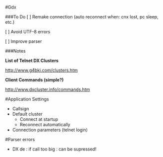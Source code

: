 #Gdx


###To Do
[ ] Remake connection (auto reconnect when: cnx lost, pc sleep, etc.)

[ ] Avoid UTF-8 errors

[ ] Improve parser 

###Notes

**List of Telnet DX Clusters**

http://www.g4bki.com/clusters.htm

**Client Commands (simple?)**

http://www.dxcluster.info/commands.htm

#Application Settings

- Callsign
- Default cluster
	- Connect at startup
	- Reconnect automatically
- Connection parameters (telnet login)

#Parser errors
- DX de <CALLSIGN>: if call too big : can be supressed!


